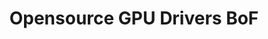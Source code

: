 ---
categories:
- bkk19
description: '> BoF to discuss current state of opensource GPU drivers on ARM and
  plans for the future.'
future_image:
  featured: 'true'
  path: /assets/images/featured-images/bkk19/BKK19-407.png
session_attendee_num: '6'
session_id: BKK19-407
session_room: Session Room 2 (Lotus 3-4)
session_slot:
  end_time: '2019-04-04 11:55:00'
  start_time: '2019-04-04 11:00:00'
session_speakers:
- speaker_bio: Rob is a technical architect in the Linaro's Office of the CTO. He
    is one of the Devicetree maintainers and a contributor to the Linux kernel, u-boot,
    mesa, and AOSP projects.
  speaker_company: Linaro
  speaker_image: /assets/images/speakers/bkk19/RobHerring.jpg
  speaker_location: ''
  speaker_name: Rob Herring
  speaker_position: Technical Architect
  speaker_username: rob.herring
session_track: Multimedia
tag: session
tags:
- Android
- Open Source Development
- Multimedia
- Linux Kernel
title: Opensource GPU Drivers BoF
---